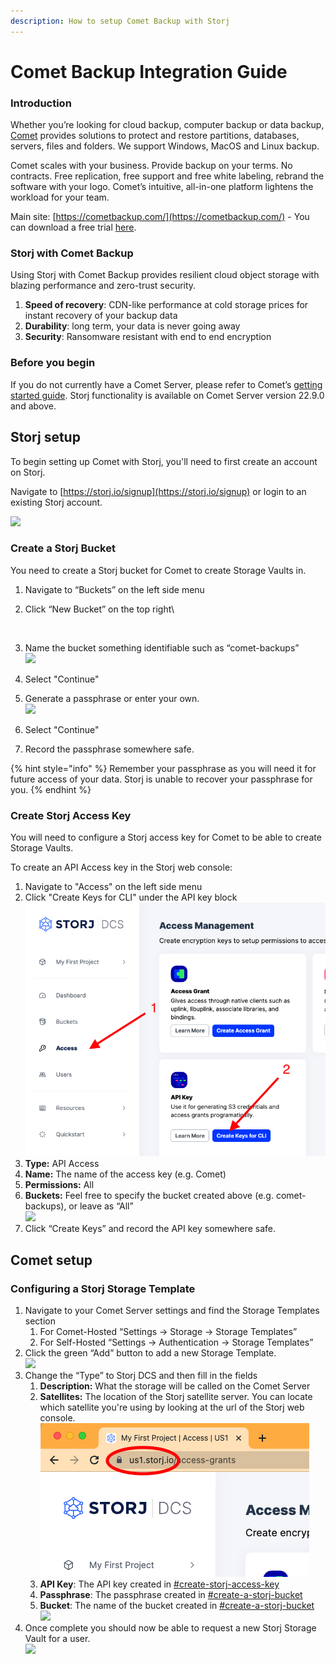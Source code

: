 ```yaml
---
description: How to setup Comet Backup with Storj
---
```


# Comet Backup Integration Guide

### Introduction

Whether you’re looking for cloud backup, computer backup or data backup, [Comet](https://cometbackup.com/) provides solutions to protect and restore partitions, databases, servers, files and folders. We support Windows, MacOS and Linux backup.

Comet scales with your business. Provide backup on your terms. No contracts. Free replication, free support and free white labeling, rebrand the software with your logo. Comet’s intuitive, all-in-one platform lightens the workload for your team.

Main site: [https://cometbackup.com/](https://cometbackup.com/) - You can download a free trial [here](https://cometbackup.com/signup).

### Storj with Comet Backup

Using Storj with Comet Backup provides resilient cloud object storage with blazing performance and zero-trust security.

1. **Speed of recovery**: CDN-like performance at cold storage prices for instant recovery of your backup data
2. **Durability**: long term, your data is never going away
3. **Security**: Ransomware resistant with end to end encryption

### Before you begin&#x20;

If you do not currently have a Comet Server, please refer to Comet’s [getting started guide](https://docs.cometbackup.com/latest/). Storj functionality is available on Comet Server version 22.9.0 and above.&#x20;

## Storj setup

To begin setting up Comet with Storj, you'll need to first create an account on Storj.

Navigate to [https://storj.io/signup](https://storj.io/signup) or login to an existing Storj account.

![](https://lh5.googleusercontent.com/RhslyMTj8ubEkpt-yHlE3w3eUPF6MX5-gK5H\_QU5TzqVMQV7TL4H5H7JcW4gWeU7WyoveqwK2IEu0ADjL-q4Jy3cDyVSoNHN8tgBS\_swT2\_ob-FZ6zP\_QLhpYai\_gM5wHYU3ObIfYPrPVNg-gcABe4A\_AtZRSsg-xzVcQlJ5hhnLS2vUKTikpDPvAg)

### Create a Storj Bucket

&#x20;You need to create a Storj bucket for Comet to create Storage Vaults in.&#x20;

1. Navigate to “Buckets” on the left side menu
2.  Click “New Bucket” on the top right\


    <figure><img src="https://lh4.googleusercontent.com/8e7Gk8yvyWm_V67JUVErQo3yRb89O4R9YwiEmixsbtSQK8J43vkGvxac9XpSPWSPmISRmK2HF3JHjnKLimYN1dQTYZNcRpUcPFLsrqxnLbwMkBNB7u8hQzb9ro8RzMZZXNvcQE_kvOIO7NgF5oWO7GLPSrFKjXpUy2FbfK7U9AfdvNbRAo96QLuYDw" alt=""><figcaption></figcaption></figure>
3. Name the bucket something identifiable such as “comet-backups”\
   ![](https://lh6.googleusercontent.com/6\_SKlYLgxlTYsLJRrOKU4WPVcHOv31VOfpx79riaV1UXksquQXWP1lOqBfe667F6uZ\_GGE21DuwxoNzy\_0XORbDuSYt0wb\_f6lT9lQS2MbH1p5L4nutVVGtFxXE5OK2dWdTjY1ot-mt1sleyl11X68SeVtmmdMUq7GZ-UwRPMsvnuktFmtFMAD2TNQ)
4. Select "Continue"
5. Generate a passphrase or enter your own.\
   ![](https://lh3.googleusercontent.com/EkKbpTiLXC953KQLMbHfbCFKZ2xm3y9WLA8XoQJk0U7aLAIe1lhS3c4kXTpI1ibHMnRRWjXkE7Yacoq7DlBphVZxzwcce2PxiJU6VjKv99Sa8zZ3qOl6bpmA-08BW1VqtO14lO4SZj2ZnQIdb264zi1l9kO3Olo2caw3rQocOAylBg8PRFSIj5Mxkg)
6. Select "Continue"
7. Record the passphrase somewhere safe.

{% hint style="info" %}
Remember your passphrase as you will need it for future access of your data. Storj is unable to recover your passphrase for you.
{% endhint %}

### Create Storj Access Key

You will need to configure a Storj access key for Comet to be able to create Storage Vaults.&#x20;

To create an API Access key in the Storj web console:

1. Navigate to "Access" on the left side menu
2. Click "Create Keys for CLI" under the API key block\
   ![](<../.gitbook/assets/Screen Shot 2022-09-09 at 9.03.17 AM.png>)
3. **Type:** API Access
4. **Name:** The name of the access key (e.g. Comet)
5. **Permissions:** All
6. **Buckets:** Feel free to specify the bucket created above (e.g. comet-backups), or leave as “All”\
   ![](https://lh3.googleusercontent.com/mOYHJkcfQ7qj5BpkgICFBB35-EsRStC64m\_gAloDXsRfl3QrHw2r2kMNfidqog0l1070zvRyU7UmJLtox7mE0OfKYGp4Mok1yvS9Eqov2V\_5MDRIYethXeYYVlfe5g45\_JM-w32wuZb3H4w0BAQaL75Mim4VNQxN5HwvlBqg6L3DthzF8icKwWQvBQ)
7. Click “Create Keys” and record the API key somewhere safe.

## Comet setup

### Configuring a Storj Storage Template

1. Navigate to your Comet Server settings and find the Storage Templates section
   1. &#x20;For Comet-Hosted “Settings -> Storage -> Storage Templates”
   2. For Self-Hosted “Settings -> Authentication -> Storage Templates”
2. Click the green “Add” button to add a new Storage Template.\
   ![](https://lh4.googleusercontent.com/tQzG0Grs6Ynqzg5Y5f3OATY11m2uVP3IsVhOTsWxwbYogcrR9TOUeM8Vcl5hogaG4djrZGbs91xQAJBsaPmCfws2zfIf5ValxIbIuLTuw0207D5lpFpZVPBC5PNVS2\_JBWD03Yb4gCfGo\_IoUDliajaZA0l8ZQKKAVv7pHnemudvZEfOEj5KDGdyvw)
3. Change the “Type” to Storj DCS and then fill in the fields
   1. **Description:** What the storage will be called on the Comet Server
   2. **Satellites:** The location of the Storj satellite server. You can locate which satellite you're using by looking at the url of the Storj web console. \
      ![](<../.gitbook/assets/Screen Shot 2022-09-09 at 9.11.25 AM.png>)
   3. **API Key**: The API key created in [#create-storj-access-key](cometbackup-integration-guide.md#create-storj-access-key "mention")
   4. **Passphrase**: The passphrase created in [#create-a-storj-bucket](cometbackup-integration-guide.md#create-a-storj-bucket "mention")
   5. **Bucket**: The name of the bucket created in [#create-a-storj-bucket](cometbackup-integration-guide.md#create-a-storj-bucket "mention")\
      ![](https://lh4.googleusercontent.com/Nq8t3od-8LOpq6Ez65J4\_I9Mer3560zSWbdQw26V72x8sKoV23ILtclJ6pPMKWJfr2HqjN4vkyFGQjYWU88tEZZ83CfemCeyZfBHkOqBbIT9\_3wPgp7xVsLfE3TpxOqIgFCCj\_hTI55Dd9DG\_GtBpTtYgqyj5NWIvKpH63CWx5WI0KEwqlQN4stk3w)
4. Once complete you should now be able to request a new Storj Storage Vault for a user.\
   ![](https://lh3.googleusercontent.com/TqQOk5N0fIGOuBiDOHJWyqGhxVfxddjuZYIE3EL-IvhwbMnuO-HSgUK9-fneTNlVLkJRD6DfB9MzwYG1lmzDR9VB48NMJrUho9my-V6LqL2N4ZFScE4b5-Xas0kpTjL0XnNIA9YrqLpOAHa6g\_5WDaPBQ47MldrafK1p3O-z0grEhgq6j9H8uA4GIA)
